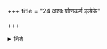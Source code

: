 +++
title = "24 अश्वः शोणकर्ण इत्येके"

+++

<details><summary>थिते</summary>

24. According to some a horse with red ears (is the sacrificial gift).  
</details>
